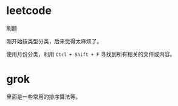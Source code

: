 # leetcode

刷题

刚开始按类型分类，后来觉得太麻烦了。

使用月份分类，利用 `Ctrl + Shift + F` 寻找到所有相关的文件或内容。

# grok
里面是一些常用的排序算法等。

